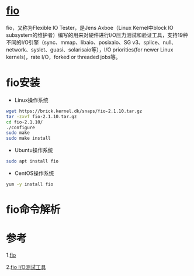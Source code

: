 # [fio](http://freshmeat.sourceforge.net/projects/fio)
fio，又称为Flexible IO Tester，是Jens Axboe（Linux Kernel中block IO subsystem的维护者）编写的用来对硬件进行I/O压力测试和验证工具，支持19种不同的I/O引擎（sync、mmap、libaio、posixaio、SG v3、splice、null、network、syslet、guasi、solarisaio等），I/O priorities(for newer Linux kernels)，rate I/O，forked or threaded jobs等。

# fio安装
 - Linux操作系统
```bash
wget https://brick.kernel.dk/snaps/fio-2.1.10.tar.gz
tar -zxvf fio-2.1.10.tar.gz
cd fio-2.1.10/
./configure
sudo make
sudo make install
```

 - Ubuntu操作系统
```bash
sudo apt install fio
```

 - CentOS操作系统
```bash
yum -y install fio
```

# fio命令解析

# 参考
1.[fio](http://freshmeat.sourceforge.net/projects/fio)

2.[fio I/O测试工具](https://www.oschina.net/p/fio)

